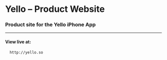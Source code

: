 # Yello – Product Website

### Product site for the Yello iPhone App

---

#### View live at:

      http://yello.so

